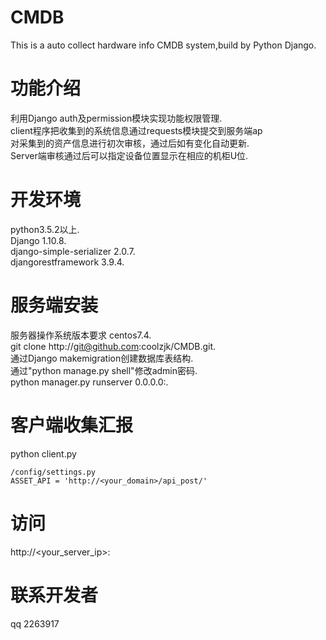 # CMDB
This is a auto collect hardware info CMDB system,build by Python Django.

# 功能介绍
利用Django auth及permission模块实现功能权限管理.  
client程序把收集到的系统信息通过requests模块提交到服务端ap  
对采集到的资产信息进行初次审核，通过后如有变化自动更新.  
Server端审核通过后可以指定设备位置显示在相应的机柜U位.  

# 开发环境
python3.5.2以上.  
Django 1.10.8.  
django-simple-serializer 2.0.7.  
djangorestframework 3.9.4.  

# 服务端安装
服务器操作系统版本要求 centos7.4.  
git clone http://git@github.com:coolzjk/CMDB.git.  
通过Django makemigration创建数据库表结构.  
通过"python manage.py shell"修改admin密码.  
python manager.py runserver 0.0.0.0:<port>.  
  
# 客户端收集汇报
python client.py
```
/config/settings.py
ASSET_API = 'http://<your_domain>/api_post/'
```

# 访问
http://<your_server_ip>:<port>

# 联系开发者
qq 2263917
